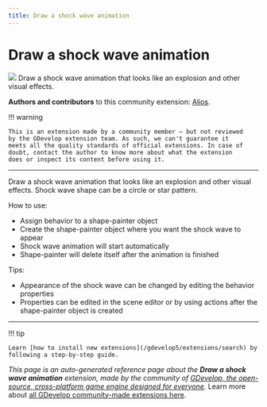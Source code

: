 ```yaml
---
title: Draw a shock wave animation
---
```

# Draw a shock wave animation

![](https://resources.gdevelop-app.com/assets/Icons/octagram-outline.svg)
Draw a shock wave animation that looks like an explosion and other visual effects.

**Authors and contributors** to this community extension: [Alios](https://gd.games/Alios).

!!! warning
    
        
    This is an extension made by a community member — but not reviewed
    by the GDevelop extension team. As such, we can't guarantee it
    meets all the quality standards of official extensions. In case of
    doubt, contact the author to know more about what the extension
    does or inspect its content before using it.
    

---

Draw a shock wave animation that looks like an explosion and other visual effects.
Shock wave shape can be a circle or star pattern.

How to use:


- Assign behavior to a shape-painter object
- Create the shape-painter object where you want the shock wave to appear
- Shock wave animation will start automatically
- Shape-painter will delete itself after the animation is finished

Tips:


- Appearance of the shock wave can be changed by editing the behavior properties
- Properties can be edited in the scene editor or by using actions after the shape-painter object is created


---

!!! tip

    Learn [how to install new extensions](/gdevelop5/extensions/search) by following a step-by-step guide.

*This page is an auto-generated reference page about the **Draw a shock wave animation** extension, made by the community of [GDevelop, the open-source, cross-platform game engine designed for everyone](https://gdevelop.io/).* Learn more about [all GDevelop community-made extensions here](/gdevelop5/extensions).
